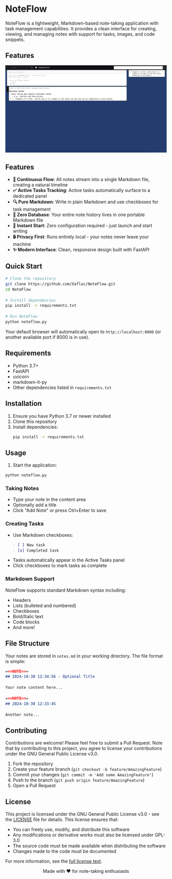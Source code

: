 # NoteFlow

NoteFlow is a lightweight, Markdown-based note-taking application with task management capabilities. It provides a clean interface for creating, viewing, and managing notes with support for tasks, images, and code snippets.

## Features

![Main View](/screenshot_1.png)

## Features

- **📝 Continuous Flow**: All notes stream into a single Markdown file, creating a natural timeline
- **✅ Active Tasks Tracking**: Active tasks automatically surface to a dedicated panel
- **🔍 Pure Markdown**: Write in plain Markdown and use checkboxes for task management
- **💾 Zero Database**: Your entire note history lives in one portable Markdown file
- **🚀 Instant Start**: Zero configuration required - just launch and start writing
- **🔒 Privacy First**: Runs entirely local - your notes never leave your machine
- **✨ Modern Interface**: Clean, responsive design built with FastAPI

## Quick Start

```bash
# Clone the repository
git clone https://github.com/Xafloc/NoteFlow.git
cd NoteFlow

# Install dependencies
pip install -r requirements.txt

# Run NoteFlow
python noteflow.py
```

Your default browser will automatically open to `http://localhost:8000` (or another available port if 8000 is in use).

## Requirements

- Python 3.7+
- FastAPI
- uvicorn
- markdown-it-py
- Other dependencies listed in `requirements.txt`

## Installation

1. Ensure you have Python 3.7 or newer installed
2. Clone this repository
3. Install dependencies:
   ```bash
   pip install -r requirements.txt
   ```

## Usage

1. Start the application:
```bash
python noteflow.py
```

### Taking Notes

- Type your note in the content area
- Optionally add a title
- Click "Add Note" or press Ctrl+Enter to save

### Creating Tasks

- Use Markdown checkboxes:
  ```markdown
  - [ ] New task
  - [x] Completed task
  ```
- Tasks automatically appear in the Active Tasks panel
- Click checkboxes to mark tasks as complete

### Markdown Support

NoteFlow supports standard Markdown syntax including:
- Headers
- Lists (bulleted and numbered)
- Checkboxes
- Bold/Italic text
- Code blocks
- And more!

## File Structure

Your notes are stored in `notes.md` in your working directory. The file format is simple:

```markdown
===NOTE===
## 2024-10-30 12:34:56 - Optional Title

Your note content here...

===NOTE===
## 2024-10-30 12:33:45

Another note...
```

## Contributing

Contributions are welcome! Please feel free to submit a Pull Request. Note that by contributing to this project, you agree to license your contributions under the GNU General Public License v3.0.

1. Fork the repository
2. Create your feature branch (`git checkout -b feature/AmazingFeature`)
3. Commit your changes (`git commit -m 'Add some AmazingFeature'`)
4. Push to the branch (`git push origin feature/AmazingFeature`)
5. Open a Pull Request

## License

This project is licensed under the GNU General Public License v3.0 - see the [LICENSE](LICENSE) file for details. This license ensures that:

- You can freely use, modify, and distribute this software
- Any modifications or derivative works must also be licensed under GPL-3.0
- The source code must be made available when distributing the software
- Changes made to the code must be documented

For more information, see the [full license text](https://www.gnu.org/licenses/gpl-3.0.en.html).

<div align="center">
Made with ❤️ for note-taking enthusiasts
</div>
